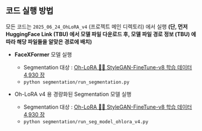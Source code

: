 ## 코드 실행 방법

모든 코드는 ```2025_06_24_OhLoRA_v4``` (프로젝트 메인 디렉토리) 에서 실행 **(단, 먼저 HuggingFace Link (TBU) 에서 모델 파일 다운로드 후, 모델 파일 경로 정보 (TBU) 에 따라 해당 파일들을 알맞은 경로에 배치)**

* **FaceXFormer** 모델 실행
  * Segmentation 대상 : [Oh-LoRA 👱‍♀️ StyleGAN-FineTune-v8 학습 데이터 4,930 장](../../2025_05_26_OhLoRA_v3/stylegan/README.md#1-1-모델-구조)
  * ```python segmentation/run_segmentation.py```

* Oh-LoRA v4 용 경량화된 Segmentation 모델 실행
  * Segmentation 대상 : [Oh-LoRA 👱‍♀️ StyleGAN-FineTune-v8 학습 데이터 4,930 장](../../2025_05_26_OhLoRA_v3/stylegan/README.md#1-1-모델-구조)
  * ```python segmentation/run_seg_model_ohlora_v4.py```
